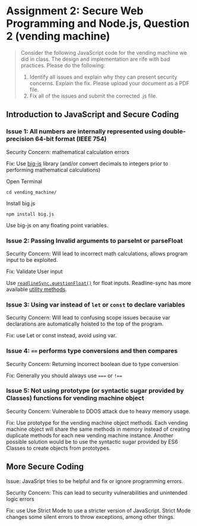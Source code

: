 # Assignment 2: Secure Web Programming and Node.js, Question 2 (vending machine)

> Consider the following JavaScript code for the vending machine we did in class.  The design and implementation are rife with bad practices.  Please do the following:
> 1. Identify all issues and explain why they can present security concerns.  Explain the fix. Please upload your document as a PDF file.
> 2. Fix all of the issues and submit the corrected .js file.

## Introduction to JavaScript and Secure Coding

### Issue 1: All numbers are internally represented using double-precision 64-bit format (IEEE 754)

Security Concern: mathematical calculation errors

Fix: Use [big-js](http://mikemcl.github.io/big.js/) library (and/or convert decimals to integers prior to performing mathematical calculations)

Open Terminal

```shell
cd vending_machine/
```

Install big.js

```shell
npm install big.js
```

Use big-js on any floating point variables.



### Issue 2: Passing Invalid arguments to parseInt or parseFloat

Security Concern: Will lead to incorrect math calculations, allows program input to be exploited.

Fix:  Validate User input

Use [`readlineSync.questionFloat()`](https://github.com/anseki/readline-sync#questionfloat) for float inputs. Readline-sync has more available [utility methods](https://github.com/anseki/readline-sync#utility-methods).



### Issue 3: Using var instead of `let` or `const` to declare variables

Security Concern: Will lead to confusing scope issues because var declarations are automatically hoisted to the top of the program.

Fix: use Let or const instead, avoid using var.



### Issue 4: `==` performs type conversions and then compares

Security Concern: Returning incorrect boolean due to type conversion

Fix: Generally you should always use `===` or `!==`



### Issue 5: Not using prototype (or syntactic sugar provided by Classes) functions for vending machine object

Security Concern: Vulnerable to DDOS attack due to heavy memory usage.

Fix: Use prototype for the vending machine object methods. Each vending machine object will share the same methods in memory instead of creating duplicate methods for each new vending machine instance. Another possible solution would be to use the syntactic sugar provided by ES6 Classes to create objects from prototypes.



## More Secure Coding

Issue: JavaSript tries to be helpful and fix or ignore programming errors.

Security Concern:  This can lead to security vulnerabilities and unintended logic errors

Fix: use Use Strict Mode to use a stricter version of JavaScript. Strict Mode changes some silent errors to throw exceptions, among other things. 
